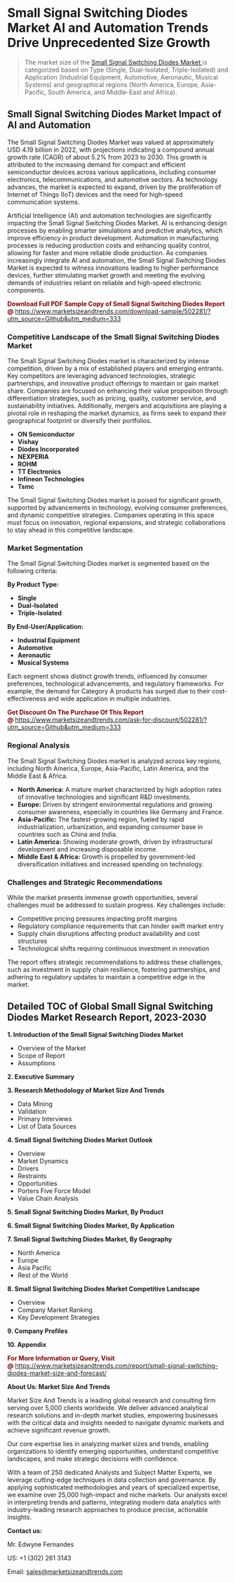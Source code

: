 <h1>Small Signal Switching Diodes Market AI and Automation Trends Drive Unprecedented Size Growth</h1><blockquote><p>The market size of the <a href="https://www.marketsizeandtrends.com/download-sample/502281/?utm_source=Github&amp;utm_medium=333" target="_blank">Small Signal Switching Diodes Market </a>is categorized based on Type (Single, Dual-Isolated, Triple-Isolated) and Application (Industrial Equipment, Automotive, Aeronautic, Musical Systems) and geographical regions (North America, Europe, Asia-Pacific, South America, and Middle-East and Africa).</p></blockquote><p><h2>Small Signal Switching Diodes Market Impact of AI and Automation</h2><p>The Small Signal Switching Diodes Market was valued at approximately USD 4.19 billion in 2022, with projections indicating a compound annual growth rate (CAGR) of about 5.2% from 2023 to 2030. This growth is attributed to the increasing demand for compact and efficient semiconductor devices across various applications, including consumer electronics, telecommunications, and automotive sectors. As technology advances, the market is expected to expand, driven by the proliferation of Internet of Things (IoT) devices and the need for high-speed communication systems.</p><p>Artificial Intelligence (AI) and automation technologies are significantly impacting the Small Signal Switching Diodes Market. AI is enhancing design processes by enabling smarter simulations and predictive analytics, which improve efficiency in product development. Automation in manufacturing processes is reducing production costs and enhancing quality control, allowing for faster and more reliable diode production. As companies increasingly integrate AI and automation, the Small Signal Switching Diodes Market is expected to witness innovations leading to higher performance devices, further stimulating market growth and meeting the evolving demands of industries reliant on reliable and high-speed electronic components.</p></p><p><strong><span style="color: #800000;">Download Full PDF Sample Copy of Small Signal Switching Diodes Report @</span>&nbsp;</strong><a href="https://www.marketsizeandtrends.com/download-sample/502281/?utm_source=Github&amp;utm_medium=333">https://www.marketsizeandtrends.com/download-sample/502281/?utm_source=Github&amp;utm_medium=333</a></p><h3>Competitive Landscape of the Small Signal Switching Diodes Market</h3><p>The Small Signal Switching Diodes market is characterized by intense competition, driven by a mix of established players and emerging entrants. Key competitors are leveraging advanced technologies, strategic partnerships, and innovative product offerings to maintain or gain market share. Companies are focused on enhancing their value proposition through differentiation strategies, such as pricing, quality, customer service, and sustainability initiatives. Additionally, mergers and acquisitions are playing a pivotal role in reshaping the market dynamics, as firms seek to expand their geographical footprint or diversify their portfolios.</p><p><strong><p><ul><li>ON Semiconductor </li><li> Vishay </li><li> Diodes Incorporated </li><li> NEXPERIA </li><li> ROHM </li><li> TT Electronics </li><li> Infineon Technologies </li><li> Tsmc</p></li></ul></p></strong></p><p>The Small Signal Switching Diodes market is poised for significant growth, supported by advancements in technology, evolving consumer preferences, and dynamic competitive strategies. Companies operating in this space must focus on innovation, regional expansions, and strategic collaborations to stay ahead in this competitive landscape.</p><h3>Market Segmentation</h3><p>The Small Signal Switching Diodes market is segmented based on the following criteria:</p><p><strong>By Product Type:</strong></p><p><strong><p><ul><li>Single </li><li> Dual-Isolated </li><li> Triple-Isolated</p></li></ul></p></strong></p><p><strong>By End-User/Application:</strong></p><p><strong><p><ul><li>Industrial Equipment </li><li> Automotive </li><li> Aeronautic </li><li> Musical Systems</p></li></ul></p></strong></p><p>Each segment shows distinct growth trends, influenced by consumer preferences, technological advancements, and regulatory frameworks. For example, the demand for Category A products has surged due to their cost-effectiveness and wide application in multiple industries.</p><p><strong><span style="color: #800000;">Get Discount On The Purchase Of This Report @&nbsp;</span></strong><a href="https://www.marketsizeandtrends.com/ask-for-discount/502281/?utm_source=Github&amp;utm_medium=333">https://www.marketsizeandtrends.com/ask-for-discount/502281/?utm_source=Github&amp;utm_medium=333</a></p><h3>Regional Analysis</h3><p>The Small Signal Switching Diodes market is analyzed across key regions, including North America, Europe, Asia-Pacific, Latin America, and the Middle East &amp; Africa.</p><ul><li><strong>North America:</strong> A mature market characterized by high adoption rates of innovative technologies and significant R&amp;D investments.</li><li><strong>Europe:</strong> Driven by stringent environmental regulations and growing consumer awareness, especially in countries like Germany and France.</li><li><strong>Asia-Pacific:</strong> The fastest-growing region, fueled by rapid industrialization, urbanization, and expanding consumer base in countries such as China and India.</li><li><strong>Latin America:</strong> Showing moderate growth, driven by infrastructural development and increasing disposable income.</li><li><strong>Middle East &amp; Africa:</strong> Growth is propelled by government-led diversification initiatives and increased spending on technology.</li></ul><h3>Challenges and Strategic Recommendations</h3><p>While the market presents immense growth opportunities, several challenges must be addressed to sustain progress. Key challenges include:</p><ul><li>Competitive pricing pressures impacting profit margins</li><li>Regulatory compliance requirements that can hinder swift market entry</li><li>Supply chain disruptions affecting product availability and cost structures</li><li>Technological shifts requiring continuous investment in innovation</li></ul><p>The report offers strategic recommendations to address these challenges, such as investment in supply chain resilience, fostering partnerships, and adhering to regulatory updates to maintain a competitive edge in the market.</p><h2>Detailed TOC of Global Small Signal Switching Diodes Market Research Report, 2023-2030</h2><p><strong>1. Introduction of the Small Signal Switching Diodes Market</strong></p><ul><li>Overview of the Market</li><li>Scope of Report</li><li>Assumptions&nbsp;</li></ul><p><strong>2. Executive Summary</strong></p><p><strong>3. Research Methodology of <strong>Market Size And Trends</strong></strong></p><ul><li>Data Mining</li><li>Validation</li><li>Primary Interviews</li><li>List of Data Sources&nbsp;</li></ul><p><strong>4. Small Signal Switching Diodes Market Outlook</strong></p><ul><li>Overview</li><li>Market Dynamics</li><li>Drivers</li><li>Restraints</li><li>Opportunities</li><li>Porters Five Force Model</li><li>Value Chain Analysis&nbsp;</li></ul><p><strong>5. Small Signal Switching Diodes Market, By Product</strong></p><p><strong>6. Small Signal Switching Diodes Market, By Application</strong></p><p><strong>7. Small Signal Switching Diodes Market, By Geography</strong></p><ul><li>North America</li><li>Europe</li><li>Asia Pacific</li><li>Rest of the World&nbsp;</li></ul><p><strong>8. Small Signal Switching Diodes Market Competitive Landscape</strong></p><ul><li>Overview</li><li>Company Market Ranking</li><li>Key Development Strategies&nbsp;</li></ul><p><strong>9. Company Profiles</strong></p><p><strong>10. Appendix</strong></p><p><strong><span style="color: #800000;">For More Information or Query, Visit @&nbsp;</span></strong><a href="https://www.marketsizeandtrends.com/report/small-signal-switching-diodes-market-size-and-forecast/">https://www.marketsizeandtrends.com/report/small-signal-switching-diodes-market-size-and-forecast/</a></p><p></p><p><strong>About Us:&nbsp;Market Size And Trends</strong></p><p>Market Size And Trends&nbsp;is a leading global research and consulting firm serving over 5,000 clients worldwide. We deliver advanced analytical research solutions and in-depth market studies, empowering businesses with the critical data and insights needed to navigate dynamic markets and achieve significant revenue growth.</p><p>Our core expertise lies in analyzing market sizes and trends, enabling organizations to identify emerging opportunities, understand competitive landscapes, and make strategic decisions with confidence.</p><p>With a team of 250 dedicated Analysts and Subject Matter Experts, we leverage cutting-edge techniques in data collection and governance. By applying sophisticated methodologies and years of specialized expertise, we examine over 25,000 high-impact and niche markets. Our analysts excel in interpreting trends and patterns, integrating modern data analytics with industry-leading research approaches to produce precise, actionable insights.</p><p><strong>Contact us:</strong></p><p>Mr. Edwyne Fernandes</p><p>US: +1 (302) 261 3143</p><p>Email: <a href="mailto:sales@marketsizeandtrends.com">sales@marketsizeandtrends.com</a>&nbsp;</p>
